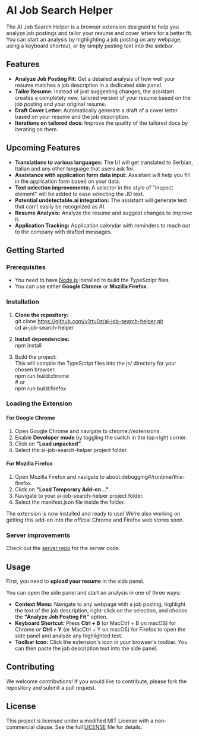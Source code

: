 # **AI Job Search Helper**

The AI Job Search Helper is a browser extension designed to help you analyze job postings and tailor your resume and cover letters for a better fit. You can start an analysis by highlighting a job posting on any webpage, using a keyboard shortcut, or by simply pasting text into the sidebar.

## **Features**

* **Analyze Job Posting Fit:** Get a detailed analysis of how well your resume matches a job description in a dedicated side panel.
* **Tailor Resume:** Instead of just suggesting changes, the assistant creates a completely new, tailored version of your resume based on the job posting and your original resume.
* **Draft Cover Letter:** Automatically generate a draft of a cover letter based on your resume and the job description.
* **Iterations on tailored docs:** Improve the quality of the tailored docs by iterating on them.

## **Upcoming Features**

* **Translations to various languages:** The UI will get translated to Serbian, Italian and any other language that users ask for.
* **Assistance with application form data input:** Assistant will help you fill in the application form based on your data.
* **Text selection improvements:** A selector in the style of "inspect element" will be added to ease selecting the JD text.
* **Potential undetectable.ai integration:** The assistant will generate text that can't easily be recognized as AI.
* **Resume Analysis:** Analyze the resume and suggest changes to improve it.
* **Application Tracking:** Application calendar with reminders to reach out to the company with drafted messages.

## **Getting Started**

### **Prerequisites**

* You need to have [Node.js](https://nodejs.org/en) installed to build the TypeScript files.
* You can use either **Google Chrome** or **Mozilla Firefox**.

### **Installation**

1. **Clone the repository:**  
   git clone https://github.com/v1rtu0z/ai-job-search-helper.git  
   cd ai-job-search-helper

2. **Install dependencies:**  
   npm install

3. Build the project:  
   This will compile the TypeScript files into the js/ directory for your chosen browser.  
   npm run build:chrome  
   \# or  
   npm run build:firefox

### **Loading the Extension**

#### **For Google Chrome**

1. Open Google Chrome and navigate to chrome://extensions.
2. Enable **Developer mode** by toggling the switch in the top-right corner.
3. Click on **"Load unpacked"**.
4. Select the ai-job-search-helper project folder.

#### **For Mozilla Firefox**

1. Open Mozilla Firefox and navigate to about:debugging\#/runtime/this-firefox.
2. Click on **"Load Temporary Add-on..."**.
3. Navigate to your ai-job-search-helper project folder.
4. Select the manifest.json file inside the folder.

The extension is now installed and ready to use\! We're also working on getting this add-on into the official Chrome and Firefox web stores soon.

### **Server improvements**

Check out the [server repo](https://github.com/v1rtu0z/AI-job-search-helper-renderCVserver) for the server code.

## **Usage**

First, you need to **upload your resume** in the side panel.

You can open the side panel and start an analysis in one of three ways:

* **Context Menu:** Navigate to any webpage with a job posting, highlight the text of the job description, right-click on the selection, and choose the **"Analyze Job Posting Fit"** option.
* **Keyboard Shortcut:** Press **Ctrl \+ B** (or MacCtrl \+ B on macOS) for Chrome or **Ctrl \+ Y** (or MacCtrl \+ Y on macOS) for Firefox to open the side panel and analyze any highlighted text.
* **Toolbar Icon:** Click the extension's icon in your browser's toolbar. You can then paste the job description text into the side panel.

## **Contributing**

We welcome contributions\! If you would like to contribute, please fork the repository and submit a pull request.

## **License**

This project is licensed under  a modified MIT License with a non-commercial clause. See the full [LICENSE](LICENSE.md) file for details.
